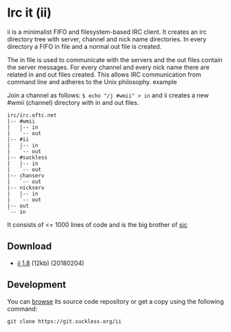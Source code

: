 Irc it (ii)
===========
ii is a minimalist FIFO and filesystem-based IRC client. It creates an irc
directory tree with server, channel and nick name directories. In every
directory a FIFO in file and a normal out file is created.

The in file is used to communicate with the servers and the out files contain
the server messages. For every channel and every nick name there are related in
and out files created. This allows IRC communication from command line and
adheres to the Unix philosophy.
example

Join a channel as follows: `$ echo "/j #wmii" > in`
and ii creates a new #wmii (channel) directory with in and out files.

	irc/irc.oftc.net
	|-- #wmii
	|   |-- in
	|   `-- out
	|-- #ii
	|   |-- in
	|   `-- out
	|-- #suckless
	|   |-- in
	|   `-- out
	|-- chanserv
	|   `-- out
	|-- nickserv
	|   |-- in
	|   `-- out
	|-- out
	`-- in

It consists of <= 1000 lines of code and is the big brother of [sic](/sic)

Download
--------
* [ii 1.8](//dl.suckless.org/tools/ii-1.8.tar.gz) (12kb) (20180204)

Development
-----------
You can [browse](//git.suckless.org/ii) its source code repository or get
a copy using the following command:

`git clone https://git.suckless.org/ii`

